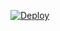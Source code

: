 

[![Deploy](https://www.herokucdn.com/deploy/button.png)](https://dashboard.heroku.com/new?template=https://github.com/rptec/v2/) 
